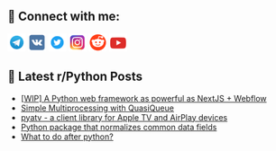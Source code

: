 ## 🔎 Connect with me:
[<img src="https://github.com/bullbesh/bullbesh/blob/main/images/Telegram.png" width="32" height="32" />](https://t.me/bullbesh)
[<img src="https://github.com/bullbesh/bullbesh/blob/main/images/VK.png" width="32" height="32" />](https://vk.com/bullbesh)
[<img src="https://github.com/bullbesh/bullbesh/blob/main/images/Twitter.png" width="32" height="32" />](https://twitter.com/bullbesh1)
[<img src="https://github.com/bullbesh/bullbesh/blob/main/images/Instagram.png" width="32" height="32" />](https://www.instagram.com/bullbesh)
[<img src="https://github.com/bullbesh/bullbesh/blob/main/images/Reddit.png" width="32" height="32" />](https://www.reddit.com/user/bullbesh)
[<img src="https://github.com/bullbesh/bullbesh/blob/main/images/YouTube.png" width="32" height="32" />](https://www.youtube.com/channel/UCtfjRs6uzgq5mfm8S06WTcg)

## 📕 Latest r/Python Posts
<!-- BLOG-POST-LIST:START -->
- [[WIP] A Python web framework as powerful as NextJS + Webflow](https://www.reddit.com/r/Python/comments/10rwwf4/wip_a_python_web_framework_as_powerful_as_nextjs/)
- [Simple Multiprocessing with QuasiQueue](https://www.reddit.com/r/Python/comments/10rwoxp/simple_multiprocessing_with_quasiqueue/)
- [pyatv - a client library for Apple TV and AirPlay devices](https://www.reddit.com/r/Python/comments/10rvv0g/pyatv_a_client_library_for_apple_tv_and_airplay/)
- [Python package that normalizes common data fields](https://www.reddit.com/r/Python/comments/10rtze2/python_package_that_normalizes_common_data_fields/)
- [What to do after python?](https://www.reddit.com/r/Python/comments/10rtuyh/what_to_do_after_python/)
<!-- BLOG-POST-LIST:END -->
